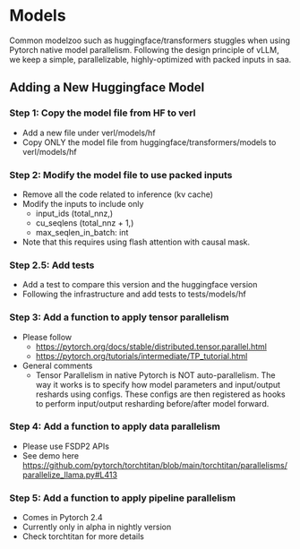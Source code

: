 # Models
Common modelzoo such as huggingface/transformers stuggles when using Pytorch native model parallelism. Following the design principle of vLLM, we keep a simple, parallelizable, highly-optimized with packed inputs in saa. 
## Adding a New Huggingface Model
### Step 1: Copy the model file from HF to verl
- Add a new file under verl/models/hf
- Copy ONLY the model file from huggingface/transformers/models to verl/models/hf

### Step 2: Modify the model file to use packed inputs
- Remove all the code related to inference (kv cache)
- Modify the inputs to include only
    - input_ids (total_nnz,)
    - cu_seqlens (total_nnz + 1,)
    - max_seqlen_in_batch: int
- Note that this requires using flash attention with causal mask.

### Step 2.5: Add tests
- Add a test to compare this version and the huggingface version
- Following the infrastructure and add tests to tests/models/hf

### Step 3: Add a function to apply tensor parallelism
- Please follow
    - https://pytorch.org/docs/stable/distributed.tensor.parallel.html
    - https://pytorch.org/tutorials/intermediate/TP_tutorial.html
- General comments
    - Tensor Parallelism in native Pytorch is NOT auto-parallelism. The way it works is to specify how model parameters and input/output reshards using configs. These configs are then registered as hooks to perform input/output resharding before/after model forward.

### Step 4: Add a function to apply data parallelism
- Please use FSDP2 APIs
- See demo here https://github.com/pytorch/torchtitan/blob/main/torchtitan/parallelisms/parallelize_llama.py#L413

### Step 5: Add a function to apply pipeline parallelism
- Comes in Pytorch 2.4
- Currently only in alpha in nightly version
- Check torchtitan for more details

